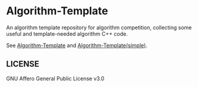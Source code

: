 # Algorithm-Template
An algorithm template repository for algorithm competition, collecting some useful and template-needed algorithm C++ code.

See [Algorithm-Template](Algorithm-Template.md) and [Algorithm-Template(simple)](Algorithm-Template(simple).md).

## LICENSE

GNU Affero General Public License v3.0
